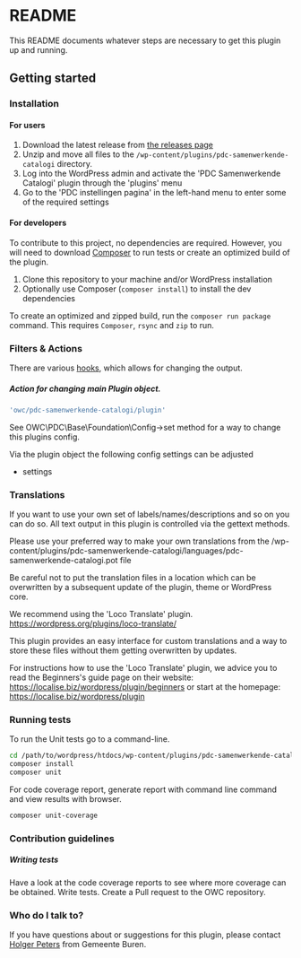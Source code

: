 # README

This README documents whatever steps are necessary to get this plugin up and running.

## Getting started
### Installation

#### For users
1. Download the latest release from [the releases page](https://github.com/OpenWebconcept/plugin-pdc-faq/releases)
2. Unzip and move all files to the `/wp-content/plugins/pdc-samenwerkende-catalogi` directory.
3. Log into the WordPress admin and activate the 'PDC Samenwerkende Catalogi' plugin through the 'plugins' menu
4. Go to the 'PDC instellingen pagina' in the left-hand menu to enter some of the required settings

#### For developers
To contribute to this project, no dependencies are required. However, you will need to download [Composer](https://getcomposer.org/) to run tests or create an optimized build of the plugin.

1. Clone this repository to your machine and/or WordPress installation
2. Optionally use Composer (`composer install`) to install the dev dependencies

To create an optimized and zipped build, run the `composer run package` command. This requires `Composer`, `rsync` and `zip` to run.

### Filters & Actions

There are various [hooks](https://codex.wordpress.org/Plugin_API/Hooks), which allows for changing the output.

##### Action for changing main Plugin object.
```php
'owc/pdc-samenwerkende-catalogi/plugin'
```

See OWC\PDC\Base\Foundation\Config->set method for a way to change this plugins config.

Via the plugin object the following config settings can be adjusted
- settings

### Translations

If you want to use your own set of labels/names/descriptions and so on you can do so.
All text output in this plugin is controlled via the gettext methods.

Please use your preferred way to make your own translations from the /wp-content/plugins/pdc-samenwerkende-catalogi/languages/pdc-samenwerkende-catalogi.pot file

Be careful not to put the translation files in a location which can be overwritten by a subsequent update of the plugin, theme or WordPress core.

We recommend using the 'Loco Translate' plugin.
https://wordpress.org/plugins/loco-translate/

This plugin provides an easy interface for custom translations and a way to store these files without them getting overwritten by updates.

For instructions how to use the 'Loco Translate' plugin, we advice you to read the Beginners's guide page on their website: https://localise.biz/wordpress/plugin/beginners
or start at the homepage: https://localise.biz/wordpress/plugin

### Running tests
To run the Unit tests go to a command-line.
```bash
cd /path/to/wordpress/htdocs/wp-content/plugins/pdc-samenwerkende-catalogi/
composer install
composer unit
```

For code coverage report, generate report with command line command and view results with browser.
```bash
composer unit-coverage
```

### Contribution guidelines

##### Writing tests
Have a look at the code coverage reports to see where more coverage can be obtained.
Write tests.
Create a Pull request to the OWC repository.

### Who do I talk to?
If you have questions about or suggestions for this plugin, please contact <a href="mailto:hpeters@Buren.nl">Holger Peters</a> from Gemeente Buren.
